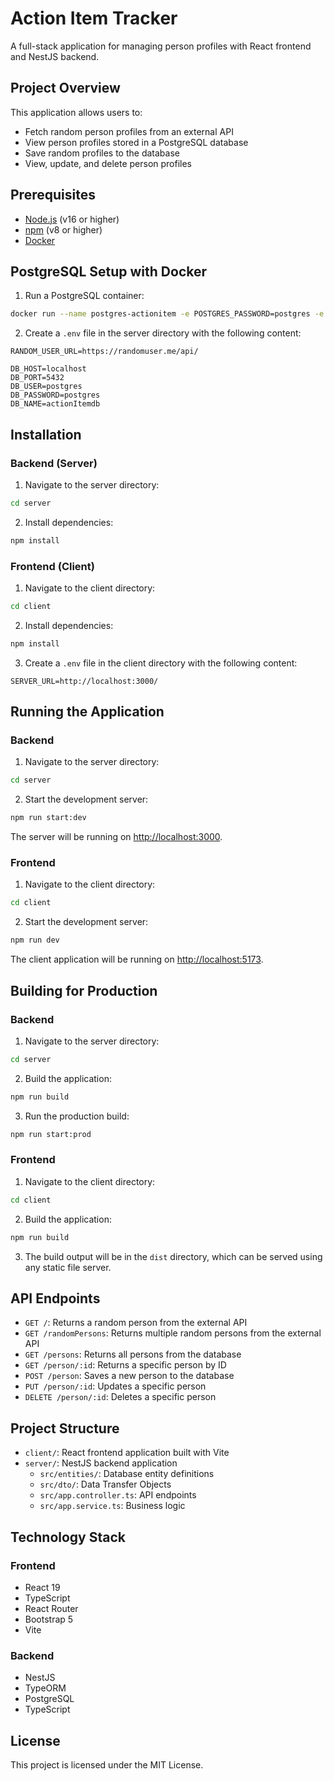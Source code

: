 # Action Item Tracker

A full-stack application for managing person profiles with React frontend and NestJS backend.

## Project Overview

This application allows users to:

- Fetch random person profiles from an external API
- View person profiles stored in a PostgreSQL database
- Save random profiles to the database
- View, update, and delete person profiles

## Prerequisites

- [Node.js](https://nodejs.org/) (v16 or higher)
- [npm](https://www.npmjs.com/) (v8 or higher)
- [Docker](https://www.docker.com/products/docker-desktop/)

## PostgreSQL Setup with Docker

1. Run a PostgreSQL container:

```bash
docker run --name postgres-actionitem -e POSTGRES_PASSWORD=postgres -e POSTGRES_DB=actionItemdb -p 5432:5432 -d postgres:15
```

2. Create a `.env` file in the server directory with the following content:

```
RANDOM_USER_URL=https://randomuser.me/api/

DB_HOST=localhost
DB_PORT=5432
DB_USER=postgres
DB_PASSWORD=postgres
DB_NAME=actionItemdb
```

## Installation

### Backend (Server)

1. Navigate to the server directory:

```bash
cd server
```

2. Install dependencies:

```bash
npm install
```

### Frontend (Client)

1. Navigate to the client directory:

```bash
cd client
```

2. Install dependencies:

```bash
npm install
```

3. Create a `.env` file in the client directory with the following content:

```
SERVER_URL=http://localhost:3000/
```

## Running the Application

### Backend

1. Navigate to the server directory:

```bash
cd server
```

2. Start the development server:

```bash
npm run start:dev
```

The server will be running on [http://localhost:3000](http://localhost:3000).

### Frontend

1. Navigate to the client directory:

```bash
cd client
```

2. Start the development server:

```bash
npm run dev
```

The client application will be running on [http://localhost:5173](http://localhost:5173).

## Building for Production

### Backend

1. Navigate to the server directory:

```bash
cd server
```

2. Build the application:

```bash
npm run build
```

3. Run the production build:

```bash
npm run start:prod
```

### Frontend

1. Navigate to the client directory:

```bash
cd client
```

2. Build the application:

```bash
npm run build
```

3. The build output will be in the `dist` directory, which can be served using any static file server.

## API Endpoints

- `GET /`: Returns a random person from the external API
- `GET /randomPersons`: Returns multiple random persons from the external API
- `GET /persons`: Returns all persons from the database
- `GET /person/:id`: Returns a specific person by ID
- `POST /person`: Saves a new person to the database
- `PUT /person/:id`: Updates a specific person
- `DELETE /person/:id`: Deletes a specific person

## Project Structure

- `client/`: React frontend application built with Vite
- `server/`: NestJS backend application
  - `src/entities/`: Database entity definitions
  - `src/dto/`: Data Transfer Objects
  - `src/app.controller.ts`: API endpoints
  - `src/app.service.ts`: Business logic

## Technology Stack

### Frontend

- React 19
- TypeScript
- React Router
- Bootstrap 5
- Vite

### Backend

- NestJS
- TypeORM
- PostgreSQL
- TypeScript

## License

This project is licensed under the MIT License.
